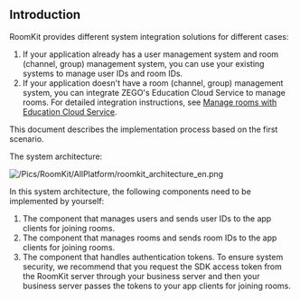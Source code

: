 ## Introduction
RoomKit provides different system integration solutions for different cases:

1. If your application already has a user management system and room (channel, group) management system, you can use your existing systems to manage user IDs and room IDs. 
2. If your application doesn't have a room (channel, group) management system, you can integrate ZEGO's Education Cloud Service to manage rooms. For detailed integration instructions, see [Manage rooms with Education Cloud Service](!Advanced_Function/AdvFunc_EduCS).

This document describes the implementation process based on the first scenario. 

The system architecture:

![/Pics/RoomKit/AllPlatform/roomkit_architecture_en.png](https://storage.zego.im/sdk-doc/Pics/RoomKit/AllPlatform/roomkit_architecture_en.png)

In this system architecture, the following components need to be implemented by yourself:

1. The component that manages users and sends user IDs to the app clients for joining rooms.
2. The component that manages rooms and sends room IDs to the app clients for joining rooms.
3. The component that handles authentication tokens. To ensure system security, we recommend that you request the SDK access token from the RoomKit server through your business server and then your business server passes the tokens to your app clients for joining rooms.  









